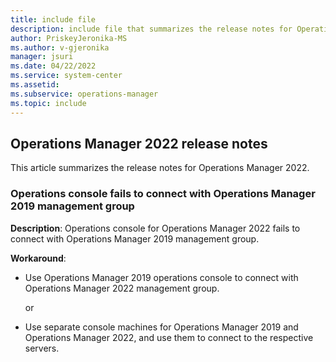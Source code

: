 ```yaml
---
title: include file
description: include file that summarizes the release notes for Operations Manager 2022.
author: PriskeyJeronika-MS
ms.author: v-gjeronika
manager: jsuri
ms.date: 04/22/2022
ms.service: system-center
ms.assetid:
ms.subservice: operations-manager
ms.topic: include
---
```


## Operations Manager 2022 release notes

This article summarizes the release notes for Operations Manager 2022.

###  Operations console fails to connect with Operations Manager 2019 management group

**Description**: Operations console for Operations Manager 2022 fails to connect with Operations Manager 2019 management group.

**Workaround**:
- Use Operations Manager 2019 operations console to connect with Operations Manager 2022 management group.

  or

- Use separate console machines for Operations Manager 2019 and Operations Manager 2022, and use them to connect to the respective servers.
